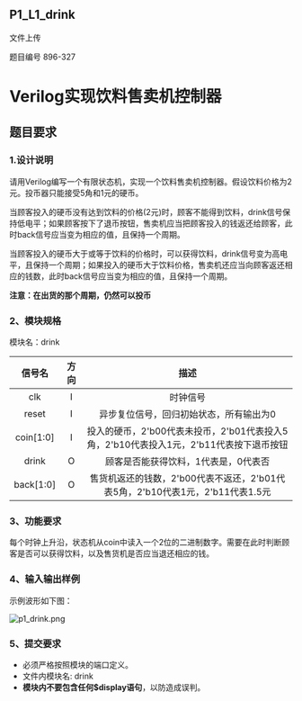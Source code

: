 ## P1_L1_drink

文件上传

题目编号 896-327

# Verilog实现饮料售卖机控制器

## 题目要求

### 1.设计说明

请用Verilog编写一个有限状态机，实现一个饮料售卖机控制器。假设饮料价格为2元。投币器只能接受5角和1元的硬币。

当顾客投入的硬币没有达到饮料的价格(2元)时，顾客不能得到饮料，drink信号保持低电平；如果顾客按下了退币按钮，售卖机应当把顾客投入的钱返还给顾客，此时back信号应当变为相应的值，且保持一个周期。

当顾客投入的硬币大于或等于饮料的价格时，可以获得饮料，drink信号变为高电平，且保持一个周期；如果投入的硬币大于饮料价格，售卖机还应当向顾客返还相应的钱数，此时back信号应当变为相应的值，且保持一个周期。

**注意：在出货的那个周期，仍然可以投币**

### 2、模块规格

模块名：drink

|  信号名   | 方向 |                             描述                             |
| :-------: | :--: | :----------------------------------------------------------: |
|    clk    |  I   |                           时钟信号                           |
|   reset   |  I   |           异步复位信号，回归初始状态，所有输出为0            |
| coin[1:0] |  I   | 投入的硬币，2'b00代表未投币，2'b01代表投入5角，2'b10代表投入1元，2'b11代表按下退币按钮 |
|   drink   |  O   |             顾客是否能获得饮料，1代表是，0代表否             |
| back[1:0] |  O   | 售货机返还的钱数，2'b00代表不返还，2'b01代表5角，2'b10代表1元，2'b11代表1.5元 |

### 3、功能要求

每个时钟上升沿，状态机从coin中读入一个2位的二进制数字。需要在此时判断顾客是否可以获得饮料，以及售货机是否应当退还相应的钱。

### 4、输入输出样例

示例波形如下图：

![p1_drink.png](http://cscore.buaa.edu.cn/assets/cscore-image/refkxh/39e2d320-6588-4b9f-9579-6932e96292e8/p1_drink.png)

### 5、提交要求

- 必须严格按照模块的端口定义。
- 文件内模块名: drink
- **模块内不要包含任何$display语句**，以防造成误判。
